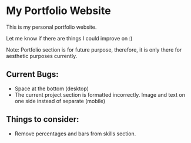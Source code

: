 # My Portfolio Website
This is my personal portfolio website.

Let me know if there are things I could improve on :)

Note: Portfolio section is for future purpose, therefore, it is only there for aesthetic purposes currently.

 ## Current Bugs:
 - Space at the bottom (desktop)
 - The current project section is formatted incorrectly. Image and text on one side instead of separate (mobile)

 ## Things to consider:
 - Remove percentages and bars from skills section.
